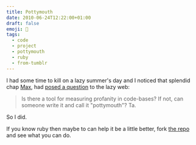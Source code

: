```yaml
---
title: Pottymouth
date: 2010-06-24T12:22:00+01:00
draft: false
emoji: 💩
tags:
  - code
  - project
  - pottymouth
  - ruby
  - from-tumblr
---
```


I had some time to kill on a lazy summer's day and I noticed that splendid chap [Max](http://twitter.com/mxcl), had [posed a question](http://twitter.com/mxcl/status/16838493726) to the lazy web:

> Is there a tool for measuring profanity in code-bases? If not, can someone write it and call it "pottymouth"? Ta.

So I did.

If you know ruby then maybe to can help it be a little better, fork [the repo](https://github.com/jphastings/pottymouth) and see what you can do.

